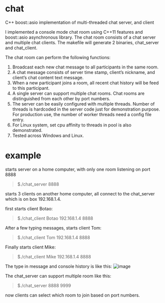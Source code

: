 # chat
C++ boost::asio implementation of multi-threaded chat server, and client

I implemented a console mode chat room using C++11 features and boost::asio asynchronous library. The chat room consists of a chat server and multiple chat clients. The makefile will generate 2 binaries, chat_server and chat_client.

The chat room can perform the following functions:
1.	Broadcast each new chat message to all participants in the same room.
2.	A chat message consists of server time stamp, client’s nickname, and client’s chat content text message.
3.	When a new participant joins a room, all recent chat history will be feed to this participant.
4.	A single server can support multiple chat rooms. Chat rooms are distinguished from each other by port numbers.
5.	The server can be easily configured with multiple threads. Number of threads is hardcoded in the server code just for demonstration purpose. For production use, the number of worker threads need a config file entry.
6.	For Linux system, set cpu affinity to threads in pool is also demonstrated.
7.	Tested across Windows and Linux.

# example
starts server on a home computer, with only one room listening on port 8888
>$./chat_server 8888

starts 3 clients on another home computer, all connect to the chat_server which is on box 192.168.1.4.

first starts client Botao:
>$./chat_client Botao 192.168.1.4 8888

After a few typing messages, starts client Tom:
>$./chat_client Tom 192.168.1.4 8888

Finally starts client Mike:
>$./chat_client Mike 192.168.1.4 8888

The type in message and console history is like this:
![image](https://github.com/botaojia/chat/blob/master/example.png)

The chat_server can support multiple room like this:
>$./chat_server 8888 9999

now clients can select which room to join based on port numbers.

